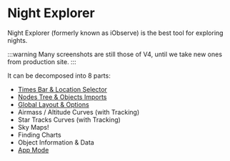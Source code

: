 # Night Explorer

Night Explorer (formerly known as iObserve) is the best tool for exploring nights.

:::warning
Many screenshots are still those of V4, until we take new ones from production site.
:::

<ThemedImage prefix="iobserve-4k" alt="iObserve V3 in 4k - V4 screenshot is coming soon"/>

It can be decomposed into 8 parts:

* [Times Bar & Location Selector](./iobserve/timesbar)
* [Nodes Tree & Objects Imports](./iobserve/nodestree)
* [Global Layout & Options](./iobserve/layoutoptions)
* Airmass / Altitude Curves (with Tracking)
* Star Tracks Curves (with Tracking)
* Sky Maps! 
* Finding Charts
* Object Information & Data 
* [App Mode](./appmode) <Badge type="tip" text="New in V5!" />
